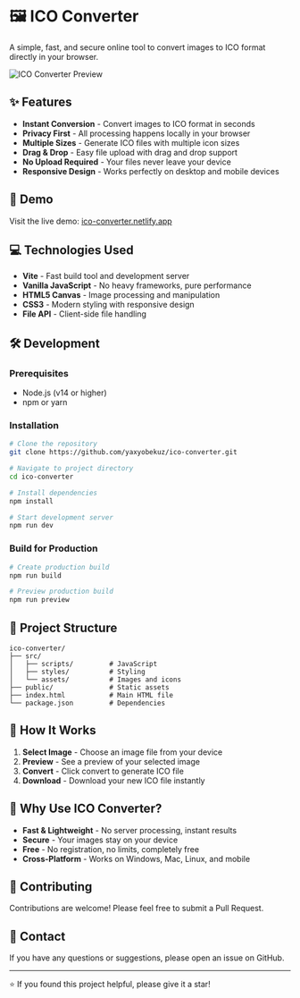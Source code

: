 # 🖼️ ICO Converter

A simple, fast, and secure online tool to convert images to ICO format directly in your browser.

![ICO Converter Preview](https://ico-converter.netlify.app/site-preview.jpg)

## ✨ Features

- **Instant Conversion** - Convert images to ICO format in seconds
- **Privacy First** - All processing happens locally in your browser
- **Multiple Sizes** - Generate ICO files with multiple icon sizes
- **Drag & Drop** - Easy file upload with drag and drop support
- **No Upload Required** - Your files never leave your device
- **Responsive Design** - Works perfectly on desktop and mobile devices

## 🚀 Demo

Visit the live demo: [ico-converter.netlify.app](https://ico-converter.netlify.app)

## 💻 Technologies Used

- **Vite** - Fast build tool and development server
- **Vanilla JavaScript** - No heavy frameworks, pure performance
- **HTML5 Canvas** - Image processing and manipulation
- **CSS3** - Modern styling with responsive design
- **File API** - Client-side file handling

## 🛠️ Development

### Prerequisites
- Node.js (v14 or higher)
- npm or yarn

### Installation

```bash
# Clone the repository
git clone https://github.com/yaxyobekuz/ico-converter.git

# Navigate to project directory
cd ico-converter

# Install dependencies
npm install

# Start development server
npm run dev
```

### Build for Production

```bash
# Create production build
npm run build

# Preview production build
npm run preview
```

## 📁 Project Structure

```
ico-converter/
├── src/
│   ├── scripts/         # JavaScript
│   ├── styles/          # Styling
│   └── assets/          # Images and icons
├── public/              # Static assets
├── index.html           # Main HTML file
└── package.json         # Dependencies
```

## 🎯 How It Works

1. **Select Image** - Choose an image file from your device
2. **Preview** - See a preview of your selected image
3. **Convert** - Click convert to generate ICO file
4. **Download** - Download your new ICO file instantly

## 🌟 Why Use ICO Converter?

- **Fast & Lightweight** - No server processing, instant results
- **Secure** - Your images stay on your device
- **Free** - No registration, no limits, completely free
- **Cross-Platform** - Works on Windows, Mac, Linux, and mobile

## 🤝 Contributing

Contributions are welcome! Please feel free to submit a Pull Request.

## 📧 Contact

If you have any questions or suggestions, please open an issue on GitHub.

---

⭐ If you found this project helpful, please give it a star!
